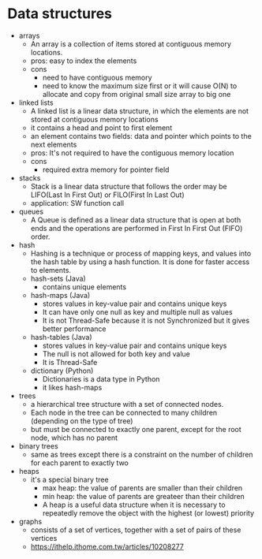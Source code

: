 

# Data structures
- arrays
  - An array is a collection of items stored at contiguous memory locations.
  - pros: easy to index the elements
  - cons
    - need to have contiguous memory
    - need to know the maximum size first or it will cause O(N) to allocate and copy from original small size array to big one
- linked lists
  - A linked list is a linear data structure, in which the elements are not stored at contiguous memory locations
  - it contains a head and point to first element
  - an element contains two fields: data and pointer which points to the next elements
  - pros: It's not required to have the contiguous memory location
  - cons
    - required extra memory for pointer field
- stacks
  - Stack is a linear data structure that follows the order may be LIFO(Last In First Out) or FILO(First In Last Out)
  - application: SW function call
- queues
  - A Queue is defined as a linear data structure that is open at both ends and the operations are performed in First In First Out (FIFO) order.
- hash
  - Hashing is a technique or process of mapping keys, and values into the hash table by using a hash function. It is done for faster access to elements.
  - hash-sets (Java)
    - contains unique elements
  - hash-maps (Java)
    - stores values in key-value pair and contains unique keys
    - It can have only one null as key and multiple null as values
    - It is not Thread-Safe because it is not Synchronized but it gives better performance
  - hash-tables (Java)
    - stores values in key-value pair and contains unique keys
    - The null is not allowed for both key and value
    - It is Thread-Safe
  - dictionary (Python)
    - Dictionaries is a data type in Python
    - it likes hash-maps
- trees
  - a hierarchical tree structure with a set of connected nodes.
  - Each node in the tree can be connected to many children (depending on the type of tree)
  - but must be connected to exactly one parent, except for the root node, which has no parent
- binary trees
  - same as trees except there is a constraint on the number of children for each parent to exactly two
- heaps
  - it's a special binary tree
    - max heap: the value of parents are smaller than their children
    - min heap: the value of parents are greateer than their children
    -  A heap is a useful data structure when it is necessary to repeatedly remove the object with the highest (or lowest) priority
- graphs
  - consists of a set of vertices, together with a set of pairs of these vertices
  - https://ithelp.ithome.com.tw/articles/10208277
